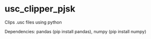# usc_clipper_pjsk
Clips .usc files using python

Dependencies: pandas (pip install pandas), numpy (pip install numpy)
